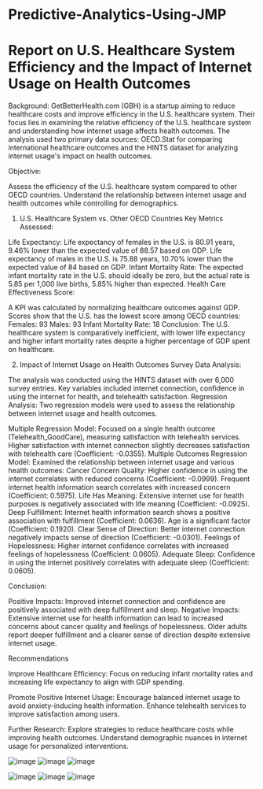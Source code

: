 # Predictive-Analytics-Using-JMP
# Report on U.S. Healthcare System Efficiency and the Impact of Internet Usage on Health Outcomes

Background:
GetBetterHealth.com (GBH) is a startup aiming to reduce healthcare costs and improve efficiency in the U.S. healthcare system. Their focus lies in examining the relative efficiency of the U.S. healthcare system and understanding how internet usage affects health outcomes. The analysis used two primary data sources: OECD.Stat for comparing international healthcare outcomes and the HINTS dataset for analyzing internet usage's impact on health outcomes.

Objective:

Assess the efficiency of the U.S. healthcare system compared to other OECD countries.
Understand the relationship between internet usage and health outcomes while controlling for demographics.
1. U.S. Healthcare System vs. Other OECD Countries
Key Metrics Assessed:

Life Expectancy:
Life expectancy of females in the U.S. is 80.91 years, 9.46% lower than the expected value of 88.57 based on GDP.
Life expectancy of males in the U.S. is 75.88 years, 10.70% lower than the expected value of 84 based on GDP.
Infant Mortality Rate:
The expected infant mortality rate in the U.S. should ideally be zero, but the actual rate is 5.85 per 1,000 live births, 5.85% higher than expected.
Health Care Effectiveness Score:

A KPI was calculated by normalizing healthcare outcomes against GDP.
Scores show that the U.S. has the lowest score among OECD countries:
Females: 93
Males: 93
Infant Mortality Rate: 18
Conclusion:
The U.S. healthcare system is comparatively inefficient, with lower life expectancy and higher infant mortality rates despite a higher percentage of GDP spent on healthcare.

2. Impact of Internet Usage on Health Outcomes
Survey Data Analysis:

The analysis was conducted using the HINTS dataset with over 6,000 survey entries.
Key variables included internet connection, confidence in using the internet for health, and telehealth satisfaction.
Regression Analysis:
Two regression models were used to assess the relationship between internet usage and health outcomes.

Multiple Regression Model:
Focused on a single health outcome (Telehealth_GoodCare), measuring satisfaction with telehealth services.
Higher satisfaction with internet connection slightly decreases satisfaction with telehealth care (Coefficient: -0.0355).
Multiple Outcomes Regression Model:
Examined the relationship between internet usage and various health outcomes:
Cancer Concern Quality:
Higher confidence in using the internet correlates with reduced concerns (Coefficient: -0.0999).
Frequent internet health information search correlates with increased concern (Coefficient: 0.5975).
Life Has Meaning:
Extensive internet use for health purposes is negatively associated with life meaning (Coefficient: -0.0925).
Deep Fulfillment:
Internet health information search shows a positive association with fulfillment (Coefficient: 0.0636).
Age is a significant factor (Coefficient: 0.1920).
Clear Sense of Direction:
Better internet connection negatively impacts sense of direction (Coefficient: -0.0301).
Feelings of Hopelessness:
Higher internet confidence correlates with increased feelings of hopelessness (Coefficient: 0.0605).
Adequate Sleep:
Confidence in using the internet positively correlates with adequate sleep (Coefficient: 0.0605).

Conclusion:

Positive Impacts:
Improved internet connection and confidence are positively associated with deep fulfillment and sleep.
Negative Impacts:
Extensive internet use for health information can lead to increased concerns about cancer quality and feelings of hopelessness.
Older adults report deeper fulfillment and a clearer sense of direction despite extensive internet usage.

Recommendations

Improve Healthcare Efficiency:
Focus on reducing infant mortality rates and increasing life expectancy to align with GDP spending.

Promote Positive Internet Usage:
Encourage balanced internet usage to avoid anxiety-inducing health information.
Enhance telehealth services to improve satisfaction among users.

Further Research:
Explore strategies to reduce healthcare costs while improving health outcomes.
Understand demographic nuances in internet usage for personalized interventions.

![image](https://github.com/sagar1023/Predictive-Analytics-Using-JMP/assets/125538858/129078e6-eec3-475b-a891-3db9705ec85a)
![image](https://github.com/sagar1023/Predictive-Analytics-Using-JMP/assets/125538858/b7ffddb2-7e06-4f46-a78e-fbf759fbaa6c)
![image](https://github.com/sagar1023/Predictive-Analytics-Using-JMP/assets/125538858/b6c47847-226a-4d79-9009-3c360b150f28)



![image](https://github.com/sagar1023/Predictive-Analytics-Using-JMP/assets/125538858/5f786456-11f2-4f60-9a93-a522edc4e74c)
![image](https://github.com/sagar1023/Predictive-Analytics-Using-JMP/assets/125538858/7bd81208-7820-4242-b0c0-72ae146619a6)
![image](https://github.com/sagar1023/Predictive-Analytics-Using-JMP/assets/125538858/8b3dd02a-1225-4bcc-b024-03970846af64)



